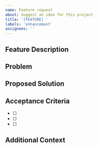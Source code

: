 ```yaml
---
name: Feature request
about: Suggest an idea for this project
title: '[FEATURE] '
labels: 'enhancement'
assignees: ''
---
```


## Feature Description

<!-- Brief description of what you want -->

## Problem

<!-- What problem does this solve? -->

## Proposed Solution

<!-- How should this work? -->

## Acceptance Criteria

<!-- What would make this complete? -->

- [ ]
- [ ]
- [ ]

## Additional Context

<!-- Screenshots, mockups, technical notes (optional) -->
